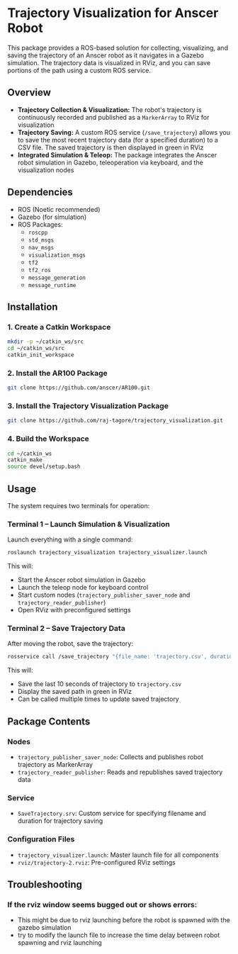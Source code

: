 # Trajectory Visualization for Anscer Robot

This package provides a ROS-based solution for collecting, visualizing, and saving the trajectory of an Anscer robot as it navigates in a Gazebo simulation. The trajectory data is visualized in RViz, and you can save portions of the path using a custom ROS service.

## Overview

- **Trajectory Collection & Visualization:** The robot's trajectory is continuously recorded and published as a `MarkerArray` to RViz for visualization
- **Trajectory Saving:** A custom ROS service (`/save_trajectory`) allows you to save the most recent trajectory data (for a specified duration) to a CSV file. The saved trajectory is then displayed in green in RViz
- **Integrated Simulation & Teleop:** The package integrates the Anscer robot simulation in Gazebo, teleoperation via keyboard, and the visualization nodes

## Dependencies

- ROS (Noetic recommended)
- Gazebo (for simulation)
- ROS Packages:
  - `roscpp`
  - `std_msgs`
  - `nav_msgs`
  - `visualization_msgs`
  - `tf2`
  - `tf2_ros`
  - `message_generation`
  - `message_runtime`

## Installation

### 1. Create a Catkin Workspace
```bash
mkdir -p ~/catkin_ws/src
cd ~/catkin_ws/src
catkin_init_workspace
```

### 2. Install the AR100 Package
```bash
git clone https://github.com/anscer/AR100.git
```

### 3. Install the Trajectory Visualization Package
```bash
git clone https://github.com/raj-tagore/trajectory_visualization.git
```

### 4. Build the Workspace
```bash
cd ~/catkin_ws
catkin_make
source devel/setup.bash
```

## Usage

The system requires two terminals for operation:

### Terminal 1 – Launch Simulation & Visualization
Launch everything with a single command:
```bash
roslaunch trajectory_visualization trajectory_visualizer.launch
```

This will:
- Start the Anscer robot simulation in Gazebo
- Launch the teleop node for keyboard control
- Start custom nodes (`trajectory_publisher_saver_node` and `trajectory_reader_publisher`)
- Open RViz with preconfigured settings

### Terminal 2 – Save Trajectory Data
After moving the robot, save the trajectory:
```bash
rosservice call /save_trajectory "{file_name: 'trajectory.csv', duration: 10.0}"
```

This will:
- Save the last 10 seconds of trajectory to `trajectory.csv`
- Display the saved path in green in RViz
- Can be called multiple times to update saved trajectory

## Package Contents

### Nodes
- `trajectory_publisher_saver_node`: Collects and publishes robot trajectory as MarkerArray
- `trajectory_reader_publisher`: Reads and republishes saved trajectory data

### Service
- `SaveTrajectory.srv`: Custom service for specifying filename and duration for trajectory saving

### Configuration Files
- `trajectory_visualizer.launch`: Master launch file for all components
- `rviz/trajectory-2.rviz`: Pre-configured RViz settings

## Troubleshooting

### If the rviz window seems bugged out or shows errors:

- This might be due to rviz launching before the robot is spawned with the gazebo simulation
- try to modify the launch file to increase the time delay between robot spawning and rviz launching